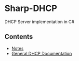 # Sharp-DHCP

DHCP Server implementation in C#

## Contents
- [Notes](notes.md)
- [General DHCP Documentation](docs.md)
